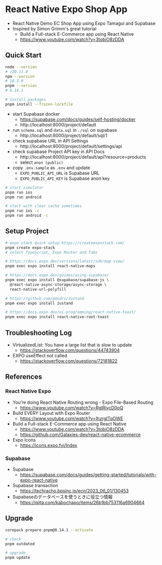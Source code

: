 # React Native Expo Shop App

* React Native Demo EC Shop App using Expo Tamagui and Supabase
* Inspired by Simon Grimm's great tutorial
  - Build a Full-stack E-Commerce app using React Native
  - https://www.youtube.com/watch?v=3tobiO8zDDA

## Quick Start

```bash
node --version
# v20.11.0
npm --version
# 10.3.0
pnpm --version
# 8.14.1

# install packages
pnpm install --frozen-lockfile
```

* start Supabase docker
  - https://supabase.com/docs/guides/self-hosting/docker
  - http://localhost:8000/project/default
* run `schema.sql` and `data.sql` in `./sql` on supabase
  - http://localhost:8000/project/default/sql/1
* check supabase URL in API Settings
  - http://localhost:8000/project/default/settings/api
* check supabase Project API key in API Docs
  - http://localhost:8000/project/default/api?resource=products
  - select `anon (public)`
* copy `.env.sample` as `.env` and update
  - `EXPO_PUBLIC_API_URL` is Supabase URL
  - `EXPO_PUBLIC_API_KEY` is Supabase anon key

```bash
# start simulator
pnpm run ios
pnpm run android

# start with clear cache sometimes
pnpm run ios -c
pnpm run android -c
```

## Setup Project

```bash
# expo stack quick setup https://createexpostack.com/
pnpm create expo-stack
# select TypeScript, Expo Router and Tabs

# https://docs.expo.dev/versions/latest/sdk/map-view/
pnpm exec expo install react-native-maps

# https://docs.expo.dev/guides/using-supabase/
pnpm exec expo install @supabase/supabase-js \
  @react-native-async-storage/async-storage \
  react-native-url-polyfill

# https://github.com/pmndrs/zustand
pnpm exec expo install zustand

# https://docs.expo.dev/ui-programming/react-native-toast/
pnpm exec expo install react-native-root-toast
```

## Troubleshooting Log

* VirtualizedList: You have a large list that is slow to update
  - https://stackoverflow.com/questions/44743904
* EXPO useEffect not called
  - https://stackoverflow.com/questions/72181822

## References

### React Native Expo

* You’re doing React Native Routing wrong - Expo File-Based Routing
  - https://www.youtube.com/watch?v=RglRiycD0oQ
* Build EVERY Layout with Expo Router
  - https://www.youtube.com/watch?v=IhzrgITqOWE
* Build a Full-stack E-Commerce app using React Native
  - https://www.youtube.com/watch?v=3tobiO8zDDA
  - https://github.com/Galaxies-dev/react-native-ecommerce
* Expo Icons
  - https://icons.expo.fyi/Index

### Supabase

* Supabase
  - https://supabase.com/docs/guides/getting-started/tutorials/with-expo-react-native
* Supabase transaction
  - https://techracho.bpsinc.jp/ecn/2023_06_01/130453
* Supabaseのデータベースを使うときに役立つ情報
  - https://qiita.com/kabochapo/items/26b1bb753116a6904664

## Upgrade

```bash
corepack prepare pnpm@8.14.1 --activate

# check
pnpm outdated

# upgrade
pnpm update
```
